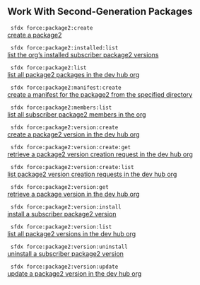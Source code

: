 ## Work With Second-Generation Packages



``` sfdx force:package2:create```   
 [create a package2](/docsC:\Users\dancolq\Documents\sfdxDocs\app\docs\workwithsecondgenerationpackages.md)

``` sfdx force:package2:installed:list```   
 [list the org’s installed subscriber package2 versions](/docsC:\Users\dancolq\Documents\sfdxDocs\app\docs\workwithsecondgenerationpackages.md)

``` sfdx force:package2:list```   
 [list all package2 packages in the dev hub org](/docsC:\Users\dancolq\Documents\sfdxDocs\app\docs\workwithsecondgenerationpackages.md)

``` sfdx force:package2:manifest:create```   
 [create a manifest for the package2 from the specified directory](/docsC:\Users\dancolq\Documents\sfdxDocs\app\docs\workwithsecondgenerationpackages.md)

``` sfdx force:package2:members:list```   
 [list all subscriber package2 members in the org](/docsC:\Users\dancolq\Documents\sfdxDocs\app\docs\workwithsecondgenerationpackages.md)

``` sfdx force:package2:version:create```   
 [create a package2 version in the dev hub org](/docsC:\Users\dancolq\Documents\sfdxDocs\app\docs\workwithsecondgenerationpackages.md)

``` sfdx force:package2:version:create:get```   
 [retrieve a package2 version creation request in the dev hub org](/docsC:\Users\dancolq\Documents\sfdxDocs\app\docs\workwithsecondgenerationpackages.md)

``` sfdx force:package2:version:create:list```   
 [list package2 version creation requests in the dev hub org](/docsC:\Users\dancolq\Documents\sfdxDocs\app\docs\workwithsecondgenerationpackages.md)

``` sfdx force:package2:version:get```   
 [retrieve a package version in the dev hub org](/docsC:\Users\dancolq\Documents\sfdxDocs\app\docs\workwithsecondgenerationpackages.md)

``` sfdx force:package2:version:install```   
 [install a subscriber package2 version](/docsC:\Users\dancolq\Documents\sfdxDocs\app\docs\workwithsecondgenerationpackages.md)

``` sfdx force:package2:version:list```   
 [list all package2 versions in the dev hub org](/docsC:\Users\dancolq\Documents\sfdxDocs\app\docs\workwithsecondgenerationpackages.md)

``` sfdx force:package2:version:uninstall```   
 [uninstall a subscriber package2 version](/docsC:\Users\dancolq\Documents\sfdxDocs\app\docs\workwithsecondgenerationpackages.md)

``` sfdx force:package2:version:update```   
 [update a package2 version in the dev hub org](/docsC:\Users\dancolq\Documents\sfdxDocs\app\docs\workwithsecondgenerationpackages.md)

